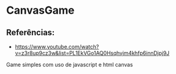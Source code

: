 # CanvasGame

## Referências: 

- https://www.youtube.com/watch?v=z3r8up9cz3w&list=PL1EkVGo1AQ0Hsqhvjm4khfp6innDjpj9J

Game simples com uso de javascript e html canvas
